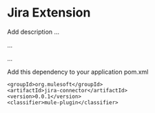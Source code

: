 # Jira Extension

Add description ...


...


...


Add this dependency to your application pom.xml

```
<groupId>org.mulesoft</groupId>
<artifactId>jira-connector</artifactId>
<version>0.0.1</version>
<classifier>mule-plugin</classifier>
```

